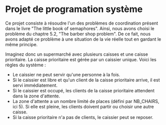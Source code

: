 # Projet de programation système

Ce projet consiste à résoudre l'un des problèmes de coordination présent dans le livre "The little book of semaphores". Ainsi, nous avons choisi le problème du chaptre 5.2, "The barber shop problem". De ce fait, nous avons adapté ce problème à une situation de la vie réelle tout en gardant le même principe.

Imaginez donc un supermarché avec plusieurs caisses et une caisse prioritaire. La caisse prioritaire est gérée par un caissier unique. Voici les règles du système :

- Le caissier ne peut servir qu'une personne à la fois.
- Si le caissier est libre et qu'un client de la caisse prioritaire arrive, il est servi immédiatement.
- Si le caissier est occupé, les clients de la caisse prioritaire attendent dans la zone d'attente.
- La zone d'attente a un nombre limité de places (défini par NB_CHAIRS, ici 5). Si elle est pleine, les clients doivent partir ou choisir une autre caisse.
- Si la caisse prioritaire n'a pas de clients, le caissier peut se reposer.

